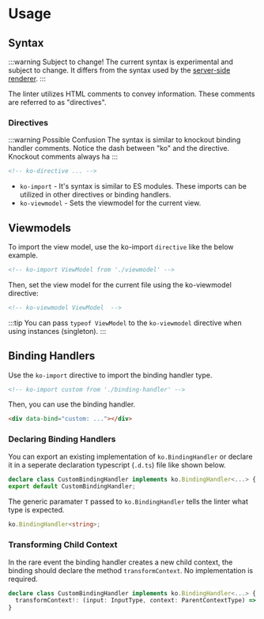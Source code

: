 # Usage

## Syntax

:::warning Subject to change!
The current syntax is experimental and subject to change. It differs from the syntax used by the [server-side renderer](/ssr/intro).
:::

The linter utilizes HTML comments to convey information. These comments are referred to as "directives".

### Directives

:::warning Possible Confusion
The syntax is similar to knockout binding handler comments. Notice the dash between "ko" and the directive. Knockout comments always ha
:::

```html
<!-- ko-directive ... -->
```

- `ko-import` - It's syntax is similar to ES modules. These imports can be utilized in other directives or binding handlers.
- `ko-viewmodel` - Sets the viewmodel for the current view.

## Viewmodels

To import the view model, use the ko-import `directive` like the below example.

```html
<!-- ko-import ViewModel from './viewmodel' -->
```

Then, set the view model for the current file using the ko-viewmodel directive:

```html
<!-- ko-viewmodel ViewModel  -->
```

:::tip
You can pass `typeof ViewModel` to the `ko-viewmodel` directive when using instances (singleton).
:::

## Binding Handlers

Use the `ko-import` directive to import the binding handler type.

```html
<!-- ko-import custom from './binding-handler' -->
```

Then, you can use the binding handler.

```html
<div data-bind="custom: ..."></div>
```

### Declaring Binding Handlers

You can export an existing implementation of `ko.BindingHandler` or declare it in a seperate declaration typescript (`.d.ts`) file like shown below.

```ts
declare class CustomBindingHandler implements ko.BindingHandler<...> { ... }
export default CustomBindingHandler;
```

The generic paramater `T` passed to `ko.BindingHandler` tells the linter what type is expected.

```ts
ko.BindingHandler<string>;
```

### Transforming Child Context

In the rare event the binding handler creates a new child context, the binding should declare the method `transformContext`. No implementation is required.

```ts
declare class CustomBindingHandler implements ko.BindingHandler<...> {
  transformContext!: (input: InputType, context: ParentContextType) => ChildContextType
}
```
